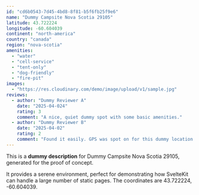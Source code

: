 ```yaml
---
id: "cd6b0543-7d45-4bd8-8f81-b5f6fb25f9e6"
name: "Dummy Campsite Nova Scotia 29105"
latitude: 43.722224
longitude: -60.604039
continent: "north-america"
country: "canada"
region: "nova-scotia"
amenities:
  - "water"
  - "cell-service"
  - "tent-only"
  - "dog-friendly"
  - "fire-pit"
images:
  - "https://res.cloudinary.com/demo/image/upload/v1/sample.jpg"
reviews:
  - author: "Dummy Reviewer A"
    date: "2025-04-024"
    rating: 3
    comment: "A nice, quiet dummy spot with some basic amenities."
  - author: "Dummy Reviewer B"
    date: "2025-04-02"
    rating: 2
    comment: "Found it easily. GPS was spot on for this dummy location."
---
```


This is a **dummy description** for Dummy Campsite Nova Scotia 29105, generated for the proof of concept.

It provides a serene environment, perfect for demonstrating how SvelteKit can handle a large number of static pages. The coordinates are 43.722224, -60.604039.
